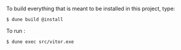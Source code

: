 To build everything that is meant to be installed in this project, type:

```sh
$ dune build @install
```

To run :
```sh
$ dune exec src/vitor.exe
```